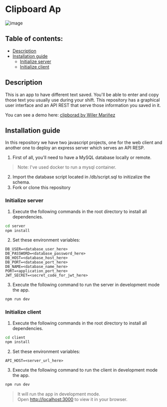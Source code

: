 # Clipboard Ap

![image](https://user-images.githubusercontent.com/70902862/206320299-b6c078cb-5cac-45fd-bbba-a515492c8041.png)

## Table of contents:

- [Description](#description)
- [Installation guide](#installation-guide)
  - [Initialize server](#initialize-server)
  - [Initialize client](#initialize-client)


## Description
This is an app to have different text saved. You'll be able to enter and copy those text you usually use during your shift. This repository has a graphical user interface and an API REST that serve those information you saved in it.

You can see a demo here: [clipborad by Wiler Mariñez](https://www.youtube.com/watch?v=KmyHG7ZwuOI)

## Installation guide

In this repository we have two javascript projects, one for the web client and another one to deploy an express server which serves an API RESP.

1. First of all, you'll need to have a MySQL database locally or remote.
> Note: I've used docker to run a mysql container.
2. Import the database script located in /db/script.sql to initizalize the schema.
3. Fork or clone this repository

### Initialize server
1. Execute the following commands in the root directory to install all dependencies.
```bash
cd server
npm install
```
2. Set these environment variables:
```
DB_USER=<database_user_here>
DB_PASSWORD=<database_password_here>
DB_HOST=<database_host_here>
DB_PORT=<database_port_here>
DB_NAME=<database_name_here> 
PORT=<application_port_here>
JWT_SECRET=<secret_code_for_jwt_here>
```
3. Execute the following command to run the server in development mode the app.
```bash 
npm run dev
```

### Initialize client
1. Execute the following commands in the root directory to install all dependencies.
```bash
cd client
npm install
```
2. Set these environment variables:
```
API_HOST=<server_url_here>
```
3. Execute the following command to run the client in development mode the app.
```bash 
npm run dev
```
> It will run the app in development mode.\
Open [http://localhost:3000](http://localhost:3000) to view it in your browser.

